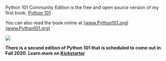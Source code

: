 Python 101 Community Edition is the free and open source version of my first book, [Python 101](https://leanpub.com/python_101)

You can also read the book online at [www.Python101.org](www.Python101.org)

[<img src="https://www.blog.pythonlibrary.org/wp-content/uploads/2017/10/python101_thumb.jpg">](https://leanpub.com/python_101)

**There is a second edition of Python 101 that is scheduled to come out in Fall 2020. Learn more on [Kickstarter](https://www.kickstarter.com/projects/driscollis/python-101-2nd-edition)**
